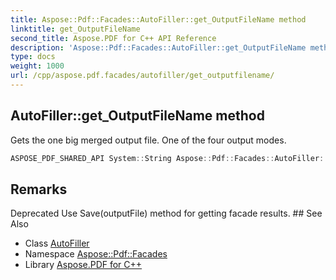 ```yaml
---
title: Aspose::Pdf::Facades::AutoFiller::get_OutputFileName method
linktitle: get_OutputFileName
second_title: Aspose.PDF for C++ API Reference
description: 'Aspose::Pdf::Facades::AutoFiller::get_OutputFileName method. Gets the one big merged output file. One of the four output modes in C++.'
type: docs
weight: 1000
url: /cpp/aspose.pdf.facades/autofiller/get_outputfilename/
---
```

## AutoFiller::get_OutputFileName method


Gets the one big merged output file. One of the four output modes.

```cpp
ASPOSE_PDF_SHARED_API System::String Aspose::Pdf::Facades::AutoFiller::get_OutputFileName() const
```

## Remarks


<xrefsect id="deprecated_1_deprecated000008">
  <xreftitle>Deprecated</xreftitle>
  <xrefdescription>
    <para>Use Save(outputFile) method for getting facade results. </para>
  </xrefdescription>
</xrefsect>
## See Also

* Class [AutoFiller](../)
* Namespace [Aspose::Pdf::Facades](../../)
* Library [Aspose.PDF for C++](../../../)
